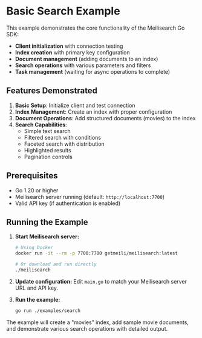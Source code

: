 # Basic Search Example

This example demonstrates the core functionality of the Meilisearch Go SDK:

- **Client initialization** with connection testing
- **Index creation** with primary key configuration
- **Document management** (adding documents to an index)
- **Search operations** with various parameters and filters
- **Task management** (waiting for async operations to complete)

## Features Demonstrated

1. **Basic Setup**: Initialize client and test connection
2. **Index Management**: Create an index with proper configuration
3. **Document Operations**: Add structured documents (movies) to the index
4. **Search Capabilities**:
   - Simple text search
   - Filtered search with conditions
   - Faceted search with distribution
   - Highlighted results
   - Pagination controls

## Prerequisites

- Go 1.20 or higher
- Meilisearch server running (default: `http://localhost:7700`)
- Valid API key (if authentication is enabled)

## Running the Example

1. **Start Meilisearch server:**
   ```bash
   # Using Docker
   docker run -it --rm -p 7700:7700 getmeili/meilisearch:latest
   
   # Or download and run directly
   ./meilisearch
   ```

2. **Update configuration:**
   Edit `main.go` to match your Meilisearch server URL and API key.

3. **Run the example:**
   ```bash
   go run ./examples/search
   ```

The example will create a "movies" index, add sample movie documents, and demonstrate various search operations with detailed output.
